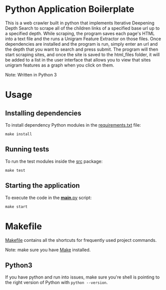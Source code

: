 # Python Application Boilerplate

This is a web crawler built in python that implements Iterative Deepening Depth Search to scrape all of the children links of a specified base url up to a specified depth.
While scraping, the program saves each page's HTML into a text file and the runs a Unigram Feature Extractor on those files. Once dependencies are installed and the program is run,
simply enter an url and the depth that you want to search and press submit. The program will then start scraping sites, and once the site is saved to the html_files folder, it will be
added to a list in the user interface that allows you to view that sites unigram features as a graph when you click on them.

Note: Written in Python 3

# Usage

## Installing dependencies

To install dependency Python modules in the [requirements.txt][] file:

```shell
make install
```

[Makefile]: ./Makefile
[requirements.txt]: ./requirements.txt

## Running tests

To run the test modules inside the [src][] package:

```shell
make test
```

[src]: ./src

## Starting the application

To execute the code in the [__main__.py][] script:

```shell
make start
```

[__main__.py]: ./__main__.py

# Makefile

[Makefile][] contains all the shortcuts for frequently used project commands.

Note: make sure you have [Make](https://www.gnu.org/software/make/) installed.

## Python3

If you have python and run into issues, make sure you're shell is pointing to the right version of Python with `python --version`.
